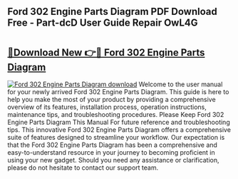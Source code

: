 ## Ford 302 Engine Parts Diagram PDF Download Free - Part-dcD User Guide Repair OwL4G

# <h2><a href="http://dfqu0bd.blite.top/?on=Ford+302+Engine+Parts+Diagram">🔗Download New 👉🔴 Ford 302 Engine Parts Diagram</a></h2>

[![Ford 302 Engine Parts Diagram download](https://i.imgur.com/lujVjoI.png)](http://dfqu0bd.blite.top/?on=Ford+302+Engine+Parts+Diagram)
Welcome to the user manual for your newly arrived Ford 302 Engine Parts Diagram. This guide is here to help you make the most of your product by providing a comprehensive overview of its features, installation process, operation instructions, maintenance tips, and troubleshooting procedures. Please Keep Ford 302 Engine Parts Diagram This Manual For future reference and troubleshooting tips. This innovative Ford 302 Engine Parts Diagram offers a comprehensive suite of features designed to streamline your workflow. Our expectation is that the Ford 302 Engine Parts Diagram has been a comprehensive and easy-to-understand resource in your journey to becoming proficient in using your new gadget. Should you need any assistance or clarification, please do not hesitate to contact our support team.
